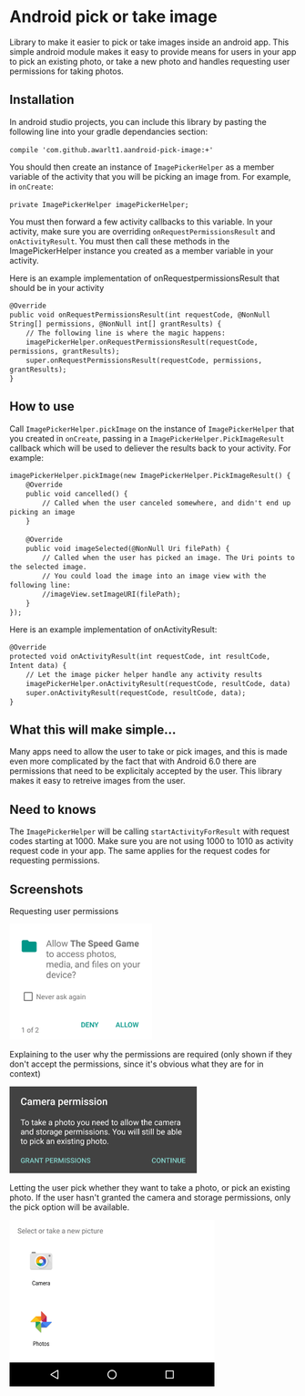 # Android pick or take image
Library to make it easier to pick or take images inside an android app.
This simple android module makes it easy to provide means for users in your app to pick an existing photo, or take a new photo and handles requesting user permissions for taking photos.

## Installation
In android studio projects, you can include this library by pasting the following line into your gradle dependancies section:

`compile 'com.github.awarlt1.aandroid-pick-image:+'`

You should then create an instance of `ImagePickerHelper` as a member variable of the activity that you will be picking an image from. For example, in `onCreate`:

`private ImagePickerHelper imagePickerHelper;`

You must then forward a few activity callbacks to this variable. In your activity, make sure you are overriding `onRequestPermissionsResult` and `onActivityResult`.
You must then call these methods in the ImagePickerHelper instance you created as a member variable in your activity.

Here is an example implementation of onRequestpermissionsResult that should be in your activity
```
@Override
public void onRequestPermissionsResult(int requestCode, @NonNull String[] permissions, @NonNull int[] grantResults) {
    // The following line is where the magic happens:
    imagePickerHelper.onRequestPermissionsResult(requestCode, permissions, grantResults);
    super.onRequestPermissionsResult(requestCode, permissions, grantResults);
}
```

## How to use
Call `ImagePickerHelper.pickImage` on the instance of `ImagePickerHelper` that you created in `onCreate`, passing in a `ImagePickerHelper.PickImageResult` callback which will be used to deliever the results back to your activity. For example:
```
imagePickerHelper.pickImage(new ImagePickerHelper.PickImageResult() {
    @Override
    public void cancelled() {
        // Called when the user canceled somewhere, and didn't end up picking an image
    }

    @Override
    public void imageSelected(@NonNull Uri filePath) {
        // Called when the user has picked an image. The Uri points to the selected image.
        // You could load the image into an image view with the following line:
        //imageView.setImageURI(filePath);
    }
});
```

Here is an example implementation of onActivityResult:
```
@Override
protected void onActivityResult(int requestCode, int resultCode, Intent data) {
    // Let the image picker helper handle any activity results
    imagePickerHelper.onActivityResult(requestCode, resultCode, data)
    super.onActivityResult(requestCode, resultCode, data);
}
```

## What this will make simple...
Many apps need to allow the user to take or pick images, and this is made even more complicated by the fact that with Android 6.0 there are permissions that need to be explicitaly accepted by the user. This library makes it easy to retreive images from the user.

## Need to knows
The `ImagePickerHelper` will be calling `startActivityForResult` with request codes starting at 1000. Make sure you are not using 1000 to 1010 as activity request code in your app. The same applies for the request codes for requesting permissions.

## Screenshots
Requesting user permissions

![stack Overflow](https://raw.githubusercontent.com/awarlt/android-pick-image/master/docs/images/request-permissions.png)

Explaining to the user why the permissions are required (only shown if they don't accept the permissions, since it's obvious what they are for in context)

![Explain requesting permissions](https://raw.githubusercontent.com/awarlt/android-pick-image/master/docs/images/permissions-request-dialog.png)

Letting the user pick whether they want to take a photo, or pick an existing photo. If the user hasn't granted the camera and storage permissions, only the pick option will be available.

![Pick or take](https://raw.githubusercontent.com/awarlt/android-pick-image/master/docs/images/picker-intent.png)